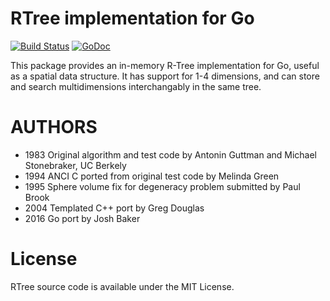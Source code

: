 RTree implementation for Go
===========================

[![Build Status](https://travis-ci.org/tidwall/rtree.svg?branch=master)](https://travis-ci.org/tidwall/rtree)
[![GoDoc](https://godoc.org/github.com/tidwall/rtree?status.svg)](https://godoc.org/github.com/tidwall/rtree)

This package provides an in-memory R-Tree implementation for Go, useful as a spatial data structure. It has support for 1-4 dimensions, and can store and search multidimensions interchangably in the same tree.

AUTHORS
=======
* 1983 Original algorithm and test code by Antonin Guttman and Michael Stonebraker, UC Berkely
* 1994 ANCI C ported from original test code by Melinda Green 
* 1995 Sphere volume fix for degeneracy problem submitted by Paul Brook
* 2004 Templated C++ port by Greg Douglas
* 2016 Go port by Josh Baker

License
=======
RTree source code is available under the MIT License.

